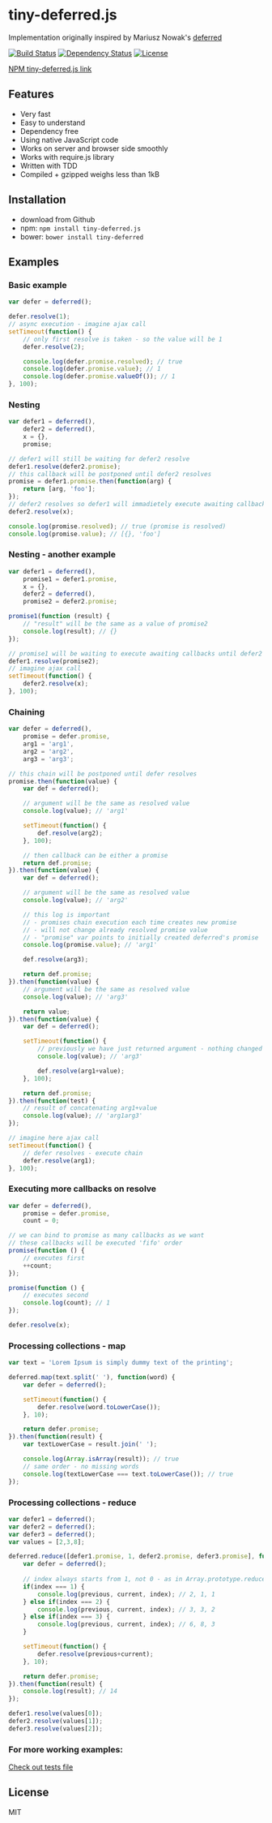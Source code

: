 tiny-deferred.js
=========

Implementation originally inspired by Mariusz Nowak's [deferred](https://github.com/medikoo/deferred)

[![Build Status](https://travis-ci.org/Sahadar/tiny-deferred.js.svg?branch=master)](https://travis-ci.org/Sahadar/tiny-deferred.js)
[![Dependency Status](https://david-dm.org/Sahadar/tiny-deferred.js.svg)](https://david-dm.org/Sahadar/tiny-deferred.js)
[![License](https://img.shields.io/npm/l/tiny-deferred.js.svg)](http://opensource.org/licenses/MIT)

[NPM tiny-deferred.js link](https://npmjs.org/package/tiny-deferred.js)

## Features

* Very fast
* Easy to understand
* Dependency free
* Using native JavaScript code
* Works on server and browser side smoothly
* Works with require.js library
* Written with TDD
* Compiled + gzipped weighs less than 1kB

## Installation
* download from Github
* npm: `npm install tiny-deferred.js`
* bower: `bower install tiny-deferred`

## Examples

### Basic example
```javascript
var defer = deferred();

defer.resolve(1);
// async execution - imagine ajax call
setTimeout(function() {
	// only first resolve is taken - so the value will be 1
	defer.resolve(2);

	console.log(defer.promise.resolved); // true
	console.log(defer.promise.value); // 1
	console.log(defer.promise.valueOf()); // 1
}, 100);
```

### Nesting
```javascript
var defer1 = deferred(),
	defer2 = deferred(),
	x = {},
	promise;

// defer1 will still be waiting for defer2 resolve
defer1.resolve(defer2.promise);
// this callback will be postponed until defer2 resolves
promise = defer1.promise.then(function(arg) {
	return [arg, 'foo'];
});
// defer2 resolves so defer1 will immadietely execute awaiting callbacks
defer2.resolve(x);

console.log(promise.resolved); // true (promise is resolved)
console.log(promise.value); // [{}, 'foo']
```

### Nesting - another example
```javascript
var defer1 = deferred(),
	promise1 = defer1.promise,
	x = {},
  	defer2 = deferred(),
  	promise2 = defer2.promise;

promise1(function (result) {
	// "result" will be the same as a value of promise2
	console.log(result); // {}
});

// promise1 will be waiting to execute awaiting callbacks until defer2 resolves
defer1.resolve(promise2);
// imagine ajax call
setTimeout(function() {
	defer2.resolve(x);
}, 100);
```

### Chaining
```javascript
var defer = deferred(),
	promise = defer.promise,
	arg1 = 'arg1',
	arg2 = 'arg2',
	arg3 = 'arg3';

// this chain will be postponed until defer resolves
promise.then(function(value) {
	var def = deferred();

	// argument will be the same as resolved value
	console.log(value); // 'arg1'

	setTimeout(function() {
		def.resolve(arg2);
	}, 100);

	// then callback can be either a promise
	return def.promise;
}).then(function(value) {
	var def = deferred();

	// argument will be the same as resolved value
	console.log(value); // 'arg2'

	// this log is important
	// - promises chain execution each time creates new promise
	// - will not change already resolved promise value
	// - "promise" var points to initially created deferred's promise
	console.log(promise.value); // 'arg1'

	def.resolve(arg3);

	return def.promise;
}).then(function(value) {
	// argument will be the same as resolved value
	console.log(value); // 'arg3'

	return value;
}).then(function(value) {
	var def = deferred();

	setTimeout(function() {
		// previously we have just returned argument - nothing changed
		console.log(value); // 'arg3'

		def.resolve(arg1+value);
	}, 100);

	return def.promise;
}).then(function(test) {
	// result of concatenating arg1+value
	console.log(value); // 'arg1arg3'
});

// imagine here ajax call
setTimeout(function() {
	// defer resolves - execute chain
	defer.resolve(arg1);
}, 100);
```

### Executing more callbacks on resolve
```javascript
var defer = deferred(),
	promise = defer.promise,
	count = 0;

// we can bind to promise as many callbacks as we want
// these callbacks will be executed 'fifo' order
promise(function () {
	// executes first
	++count;
});

promise(function () {
	// executes second
	console.log(count); // 1
});

defer.resolve(x);
```

### Processing collections - map
```javascript
var text = 'Lorem Ipsum is simply dummy text of the printing';

deferred.map(text.split(' '), function(word) {
	var defer = deferred();

	setTimeout(function() {
		defer.resolve(word.toLowerCase());
	}, 10);

	return defer.promise;
}).then(function(result) {
	var textLowerCase = result.join(' ');

	console.log(Array.isArray(result)); // true
	// same order - no missing words
	console.log(textLowerCase === text.toLowerCase()); // true
});
```

### Processing collections - reduce
```javascript
var defer1 = deferred();
var defer2 = deferred();
var defer3 = deferred();
var values = [2,3,8];

deferred.reduce([defer1.promise, 1, defer2.promise, defer3.promise], function(previous, current, index) {
	var defer = deferred();
	
	// index always starts from 1, not 0 - as in Array.prototype.reduce specification
	if(index === 1) {
		console.log(previous, current, index); // 2, 1, 1
	} else if(index === 2) {
		console.log(previous, current, index); // 3, 3, 2
	} else if(index === 3) {
		console.log(previous, current, index); // 6, 8, 3
	}

	setTimeout(function() {
		defer.resolve(previous+current);
	}, 10);

	return defer.promise;
}).then(function(result) {
	console.log(result); // 14
});

defer1.resolve(values[0]);
defer2.resolve(values[1]);
defer3.resolve(values[2]);
```

### For more working examples:

[Check out tests file](https://github.com/Sahadar/tiny-deferred.js/blob/master/test/test.js)

## License

MIT